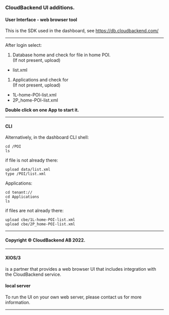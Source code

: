 ### CloudBackend UI additions.

#### User Interface - web browser tool

This is the SDK used in the dashboard, see
https://db.cloudbackend.com/

----

After login select:
1. Database home and check for file in home POI.
<br>(If not present, upload)
  - list.xml

1. Applications and check for
<br>(If not present, upload)
  - 1L-home-POI-list.xml
  - 2P_home-POI-list.xml

**Double click on one App to start it.**

----

#### CLI
Alternatively, in the dashboard CLI shell:
```
cd /POI
ls
```
if file is not already there:
```
upload data/list.xml
type /POI/list.xml
```

Applications:
```
cd tenant://
cd Applications
ls
```
if files are not already there:
```
upload cbe/1L-home-POI-list.xml
upload cbe/2P_home-POI-list.xml
```

----
#### Copyright © CloudBackend AB 2022.
----

#### XIOS/3
is a partner that provides a web browser UI that includes integration with 
the CloudBackend service.

#### local server

To run the UI on your own web server, please contact us for more information.

----
